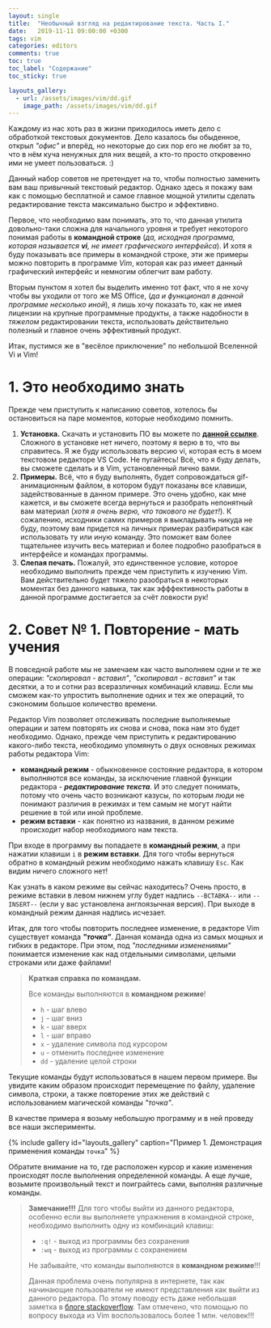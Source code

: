 ```yaml
---
layout: single
title:  "Необычный взгляд на редактирование текста. Часть I."
date:   2019-11-11 09:00:00 +0300
tags: vim
categories: editors
comments: true
toc: true
toc_label: "Содержание"
toc_sticky: true

layouts_gallery:
  - url: /assets/images/vim/dd.gif
    image_path: /assets/images/vim/dd.gif
---
```


Каждому из нас хоть раз в жизни приходилось иметь дело с обработкой текстовых документов. Дело казалось бы обыденное, открыл *"офис"* и вперёд, но некоторые до сих пор его не любят за то, что в нём куча ненужных для них вещей, а кто-то просто откровенно ими не умеет пользоваться. :)

Данный набор советов не претендует на то, чтобы полностью заменить вам ваш привычный текстовый редактор. Однако здесь я покажу вам как с помощью бесплатной и самое главное мощной утилиты сделать редактирование текста максимально быстро и эффективно. 

Первое, что необходимо вам понимать, это то, что данная утилита довольно-таки сложна для начального уровня и требует некоторого понимая работы в **командной строке** (*да, исходная программа, которая называется ***vi***, не имеет графического интерфейса*). И хотя я буду показывать все примеры в командной строке, эти же примеры можно повторить в программе *Vim*, которая как раз имеет данный графический интерфейс и немногим облегчит вам работу. 

Вторым пунктом я хотел бы выделить именно тот факт, что я не хочу чтобы вы уходили от того же MS Office, (*да и функционал в данной программе несколько иной*), я лишь хочу показать то, как не имея лицензии на крупные программные продукты, а также надобности в *тяжелом* редактировании текста, использовать действительно полезный и главное очень эффективный продукт.

Итак, пустимся же в "весёлое приключение" по небольшой Вселенной Vi и Vim!

# 1. Это необходимо знать

Прежде чем приступить к написанию советов, хотелось бы остановиться на паре моментов, которые необходимо помнить.

1. **Установка.** Скачать и установить ПО вы можете по [**данной ссылке**](https://www.vim.org/download.php "Download VIM"). Сложного в установке нет ничего, поэтому я верю в то, что вы справитесь. Я же буду использовать версию vi, которая есть в моем текстовом редакторе VS Code. Не пугайтесь! Всё, что я буду делать, вы сможете сделать и в Vim, установленный лично вами.
2. **Примеры.** Всё, что я буду выполнять, будет сопровождаться gif-анимационным файлом, в котором будут показаны все клавиши, задействованные в данном примере. Это очень удобно, как мне кажется, и вы сможете всегда вернуться и разобрать непонятный вам материал (*хотя я очень верю, что такового не будет!*). К сожалению, исходники самих примеров я выкладывать никуда не буду, поэтому вам придется на личных примерах разбираться как использовать ту или иную команду. Это поможет вам более тщательнее изучить весь материал и более подробно разобраться в интерфейсе и командах программы.
3. **Слепая печать.** Пожалуй, это единственное условие, которое необходимо выполнить прежде чем приступить к изучению Vim. Вам действительно будет тяжело разобраться в некоторых моментах без данного навыка, так как эфффективность работы в данной программе достигается за счёт ловкости рук! 

# 2. Совет № 1. Повторение - мать учения

В повседной работе мы не замечаем как часто выполняем одни и те же операции: *"скопировал - вставил"*, *"скопировал - вставил"* и так десятки, а то и сотни раз всеразличных комбинаций клавиш. Если мы сможем как-то упростить выполнение одних и тех же операций, то сэкономим большое количество времени. 

Редактор Vim позволяет отслеживать последние выполняемые операции и затем повторять их снова и снова, пока нам это будет необходимо. Однако, прежде чем приступить к редактированию какого-либо текста, необходимо упомянуть о двух основных режимах работы редактора Vim:
* **командный режим** - обыкновенное состояние редактора, в котором выполняются все команды, за исключение главной функции редактора - ***редактирование текста***. И это следует понимать, потому что очень часто возникают казусы, по которым люди не понимают различия в режимах и тем самым не могут найти решение в той или иной проблеме.
* **режим вставки** - как понятно из названия, в данном режиме происходит набор необходимого нам текста.

При входе в программу вы попадаете в **командный режим**, а при нажатии клавиши <code>i</code> в **режим вставки**. Для того чтобы вернуться обратно в командный режим необходимо нажать клавишу <code>Esc</code>. Как видим ничего сложного нет!


<div class="notice--success">
Как узнать в каком режиме вы сейчас находитесь? Очень просто, в режиме вставки в левом нижнем углу будет надпись <code>--ВСТАВКА--</code> или <code>--INSERT--</code> (если у вас установлена англоязычная версия). При выходе в командный режим данная надпись исчезает.
</div>

Итак, для того чтобы повторить последнее изменение, в редакторе Vim существует команда ***"точка"***. Данная команда одна из самых мощных и гибких в редакторе. При этом, под *"последними изменениями"* понимается изменение как над отдельными символами, целыми строками или даже файлами!

> **Краткая справка по командам.**
> 
> Все команды выполняются в **командном режиме**!
> 
> * <code>h</code> - шаг влево
> * <code>j</code> - шаг вниз
> * <code>k</code> - шаг вверх
> * <code>l</code> - шаг вправо
> * <code>x</code> - удаление символа под курсором
> * <code>u</code> - отменить последнее изменение
> * <code>dd</code> - удаление целой строки

Текущие команды будут использоваться в нашем первом примере. Вы увидите каким образом происходит перемещение по файлу, удаление символа, строки, а также повторение этих же действий с использованием магической команды *"точка"*.

В качестве примера я возьму небольшую программу и в ней проведу все наши эксперименты.

{% include gallery id="layouts_gallery" caption="Пример 1. Демонстрация применения команды `точка`" %}


Обратите внимание на то, где расположен курсор и какие изменения происходят после выполнения определенной команды. А еще лучше, возьмите произвольный текст и поиграйтесь сами, выполняя различные команды.

> **Замечание!!!** Для того чтобы выйти из данного редактора, особенно если вы выполняете упражнения в командной строке, необходимо выполнить одну из комбинаций клавиш:
> * <code>:q!</code> - выход из программы без сохранения
> * <code>:wq</code> - выход из программы c сохранением
> 
> Не забывайте, что команды выполняются в **командном режиме**!!!
> 
> Данная проблема очень популярна в интернете, так как начинающие пользователи не имеют представления как выйти из данного редактора. По этому поводу есть даже небольшая заметка в [блоге stackoverflow](https://stackoverflow.blog/2017/05/23/stack-overflow-helping-one-million-developers-exit-vim/). Там отмечено, что помощью по вопросу выхода из Vim воспользовалось более 1 млн. человек!!! 